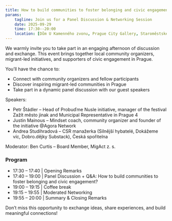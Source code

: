 ```yaml
---
title: How to build communities to foster belonging and civic engagement?
params:
    tagline: Join us for a Panel Discussion & Networking Session
    date: 2025-09-29
    time: 17:30--20:00
    location: [Dům U Kamenného zvonu, Prague City Gallery, Staroměstské náměstí 605/13 11000, Praha 1]
---
```

We warmly invite you to take part in an engaging afternoon of discussion and exchange. This event brings together local community organizers, migrant-led initiatives, and supporters of civic engagement in Prague.

<!--more-->

You’ll have the chance to:
* Connect with community organizers and fellow participants
* Discover inspiring migrant-led communities in Prague
* Take part in a dynamic panel discussion with our guest speakers

Speakers:
* Petr Štádler – Head of Probuďme Nusle initiative, manager of the festival Zažít město jinak and Municipal Representative in Prague 4
* Justin Mainous – Mindset coach, community organizer and founder of the initiative @Agora Network
* Andrea Studihradová – CSR manažerka (Silnější hybatelé, Dokážeme víc, Dobro.dějky Substack), Česká spořitelna 

Moderator: Ben Curtis – Board Member, MigAct z. s.

### Program
* 17:30 – 17:40 | Opening Remarks
* 17:40 – 19:00 | Panel Discussion + Q&A: How to build communities to foster belonging and civic engagement?
* 19:00 – 19:15 | Coffee break
* 19:15 – 19:55 | Moderated Networking
* 19:55 – 20:00 | Summary & Closing Remarks

Don’t miss this opportunity to exchange ideas, share experiences, and build meaningful connections!